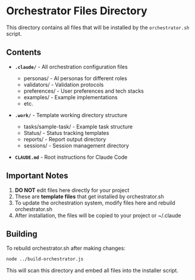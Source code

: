 # Orchestrator Files Directory

This directory contains all files that will be installed by the `orchestrator.sh` script.

## Contents

- **`.claude/`** - All orchestration configuration files
  - personas/ - AI personas for different roles
  - validators/ - Validation protocols
  - preferences/ - User preferences and tech stacks
  - examples/ - Example implementations
  - etc.

- **`.work/`** - Template working directory structure
  - tasks/sample-task/ - Example task structure
  - Status/ - Status tracking templates
  - reports/ - Report output directory
  - sessions/ - Session management directory

- **`CLAUDE.md`** - Root instructions for Claude Code

## Important Notes

1. **DO NOT** edit files here directly for your project
2. These are **template files** that get installed by orchestrator.sh
3. To update the orchestration system, modify files here and rebuild orchestrator.sh
4. After installation, the files will be copied to your project or ~/.claude

## Building

To rebuild orchestrator.sh after making changes:

```bash
node ../build-orchestrator.js
```

This will scan this directory and embed all files into the installer script.